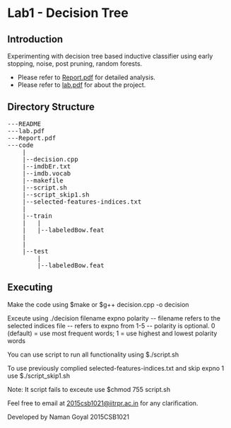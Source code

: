 Lab1 - Decision Tree
====================

Introduction
------------

Experimenting with decision tree based inductive classifier using early stopping, noise, post pruning, random forests.

* Please refer to [Report.pdf](Report.pdf) for detailed analysis.
* Please refer to [lab.pdf](lab.pdf) for about the project.

Directory Structure
-------------------
<pre>
---README
---lab.pdf
---Report.pdf
---code
	|
	|--decision.cpp
	|--imdbEr.txt
	|--imdb.vocab
	|--makefile
	|--script.sh
	|--script_skip1.sh
	|--selected-features-indices.txt
	|
	|--train
	|	|
	|	|--labeledBow.feat
	|
	|
	|--test
		|
		|--labeledBow.feat
</pre>

Executing
---------

Make the code using
$make
or
$g++ decision.cpp -o decision

Exceute using
./decision filename expno polarity
-- filename refers to the selected indices file
-- refers to expno from 1-5
-- polarity is optional. 0 (default) = use most frequent words; 1 = use highest and lowest polarity words

You can use script to run all functionality using
$./script.sh

To use previously complied selected-features-indices.txt and skip expno 1 use
$./script_skip1.sh

Note: It script fails to exceute use
$chmod 755 script.sh

Feel free to email at 2015csb1021@iitrpr.ac.in for any clarification.

Developed by
Naman Goyal
2015CSB1021

